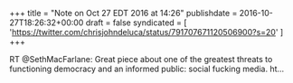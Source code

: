 +++
title = "Note on Oct 27 EDT 2016 at 14:26"
publishdate = 2016-10-27T18:26:32+00:00
draft = false
syndicated = [ 'https://twitter.com/chrisjohndeluca/status/791707671120506900?s=20' ]
+++

RT @SethMacFarlane: Great piece about one of the greatest threats to functioning democracy and an informed public: social fucking media.
ht…
